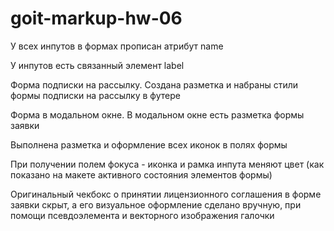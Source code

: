 # goit-markup-hw-06

У всех инпутов в формах прописан атрибут name

У инпутов есть связанный элемент label

Форма подписки на рассылку.
Создана разметка и набраны стили формы подписки на рассылку в футере

Форма в модальном окне.
В модальном окне есть разметка формы заявки

Выполнена разметка и оформление всех иконок в полях формы

При получении полем фокуса - иконка и рамка инпута меняют цвет (как показано на макете активного состояния элементов формы)

Оригинальный чекбокс о принятии лицензионного соглашения в форме заявки скрыт, а его визуальное оформление сделано вручную, при помощи псевдоэлемента и векторного изображения галочки
